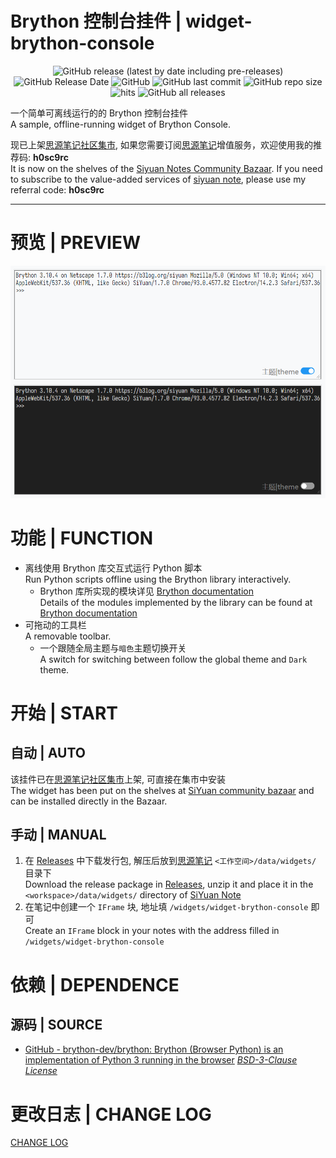 # Brython 控制台挂件 | widget-brython-console

<center>

![GitHub release (latest by date including pre-releases)](https://img.shields.io/github/v/release/Zuoqiu-Yingyi/widget-brython-console?include_prereleases&style=flat-square)
![GitHub Release Date](https://img.shields.io/github/release-date/Zuoqiu-Yingyi/widget-brython-console?style=flat-square)
![GitHub](https://img.shields.io/github/license/Zuoqiu-Yingyi/widget-brython-console?style=flat-square)
![GitHub last commit](https://img.shields.io/github/last-commit/Zuoqiu-Yingyi/widget-brython-console?style=flat-square)
![GitHub repo size](https://img.shields.io/github/repo-size/Zuoqiu-Yingyi/widget-brython-console?style=flat-square)
![hits](https://hits.b3log.org/Zuoqiu-Yingyi/widget-brython-console.svg)
![GitHub all releases](https://img.shields.io/github/downloads/Zuoqiu-Yingyi/widget-brython-console/total?style=flat-square)

</center>

一个简单可离线运行的的 Brython 控制台挂件  
A sample, offline-running widget of Brython Console.

现已上架[思源笔记社区集市](https://github.com/siyuan-note/bazaar), 如果您需要订阅[思源笔记](https://github.com/siyuan-note/siyuan)增值服务，欢迎使用我的推荐码: **h0sc9rc**  
It is now on the shelves of the [Siyuan Notes Community Bazaar](https://github.com/siyuan-note/bazaar). If you need to subscribe to the value-added services of [siyuan note](https://github.com/siyuan-note/siyuan/blob/master/README_en_US.md), please use my referral code: **h0sc9rc**

---

# 预览 | PREVIEW

![preview.png](./preview.png)

# 功能 | FUNCTION

- 离线使用 Brython 库交互式运行 Python 脚本  
  Run Python scripts offline using the Brython library interactively.
  - Brython 库所实现的模块详见 [Brython documentation](https://brython.info/static_doc/en/intro.html)  
    Details of the modules implemented by the library can be found at [Brython documentation](https://brython.info/static_doc/en/intro.html)
- 可拖动的工具栏  
  A removable toolbar.
  - 一个跟随全局主题与`暗色`主题切换开关  
    A switch for switching between follow the global theme and `Dark` theme.

# 开始 | START

## 自动 | AUTO

该挂件已在[思源笔记社区集市](https://github.com/siyuan-note/bazaar)上架, 可直接在集市中安装  
The widget has been put on the shelves at [SiYuan community bazaar](https://github.com/siyuan-note/bazaar) and can be installed directly in the Bazaar.

## 手动 | MANUAL

1. 在 [Releases](https://github.com/Zuoqiu-Yingyi/widget-brython-console/releases) 中下载发行包, 解压后放到[思源笔记](https://github.com/siyuan-note/siyuan) `<工作空间>/data/widgets/` 目录下  
   Download the release package in [Releases](https://github.com/Zuoqiu-Yingyi/widget-brython-console/releases), unzip it and place it in the `<workspace>/data/widgets/` directory of [SiYuan Note](https://github.com/siyuan-note/siyuan)
2. 在笔记中创建一个 `IFrame` 块, 地址填 `/widgets/widget-brython-console` 即可  
   Create an `IFrame` block in your notes with the address filled in `/widgets/widget-brython-console`

# 依赖 | DEPENDENCE

## 源码 | SOURCE

- [GitHub - brython-dev/brython: Brython (Browser Python) is an implementation of Python 3 running in the browser](https://github.com/brython-dev/brython) *[BSD\-3\-Clause License](https://github.com/brython-dev/brython/blob/master/LICENCE.txt)*

# 更改日志 | CHANGE LOG

[CHANGE LOG](./CHANGELOG.md)
